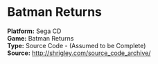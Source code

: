 # Batman Returns

**Platform:** Sega CD  
**Game:** Batman Returns  
**Type:** Source Code - (Assumed to be Complete)  
**Source:** http://shrigley.com/source_code_archive/  

